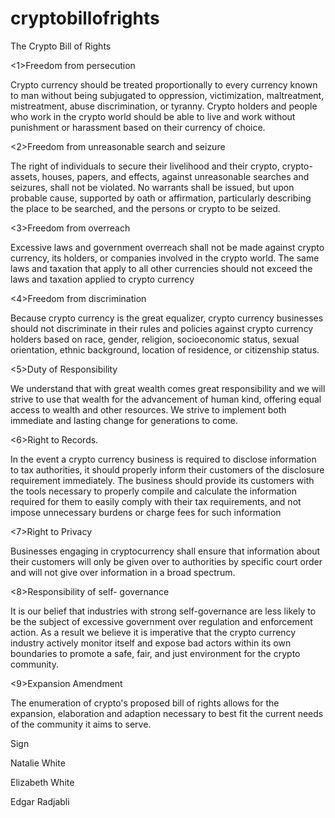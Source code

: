 # cryptobillofrights
The Crypto Bill of Rights

<1>Freedom from persecution
<p>
Crypto currency should be treated proportionally to every currency known to man without being subjugated to oppression, victimization, maltreatment, mistreatment, abuse discrimination, or tyranny. Crypto holders and people who work in the crypto world should be able to live and work without punishment or harassment based on their currency of choice.
  </p>

<2>Freedom from unreasonable search and seizure
<p>
The right of individuals to secure their livelihood and their crypto, crypto-assets, houses, papers, and effects, against unreasonable searches and seizures, shall not be violated. No warrants shall be issued, but upon probable cause, supported by oath or affirmation, particularly describing the place to be searched, and the persons or crypto to be seized.
  </p>
  
<3>Freedom from overreach
<p>
Excessive laws and government overreach shall not be made against crypto currency, its holders, or companies involved in the crypto world. The same laws and taxation that apply to all other currencies should not exceed the laws and taxation applied to crypto currency
  </p>
<4>Freedom from discrimination
<p>
Because crypto currency is the great equalizer, crypto currency businesses should not discriminate in their rules and policies against crypto currency holders based on race, gender, religion, socioeconomic status, sexual orientation, ethnic background, location of residence, or citizenship status.
  </p>
<5>Duty of Responsibility 
<p>
We understand that with great wealth comes great responsibility and we will strive to use that wealth for the advancement of human kind, offering equal access to wealth and other resources. We strive to implement both immediate and lasting change for generations to come. 
  </p>
<6>Right to Records. 
<p>
In the event a crypto currency business is required to disclose information to tax authorities, it should properly inform their customers of the disclosure requirement immediately. The business should provide its customers with the tools necessary to properly compile and calculate the information required for them to easily comply with their tax requirements, and not impose unnecessary burdens or charge fees for such information 
  </p>
<7>Right to Privacy
<p>
Businesses engaging in cryptocurrency shall ensure that information about their customers will only be given over to authorities by specific court order and will not give over information in a broad spectrum.
  </p>
<8>Responsibility of self- governance 
<p>
It is our belief that industries with strong self-governance are less likely to be the subject of excessive government over regulation and enforcement action. As a result we believe it is imperative that the crypto currency industry actively monitor itself and expose bad actors within its own boundaries to promote a safe, fair, and just environment for the crypto community.
  </p>
<9>Expansion Amendment<p>
  
The enumeration of crypto's proposed bill of rights allows for the expansion, elaboration and adaption necessary to best fit the current needs of the community it aims to serve.
  </p>
<sign>  Sign </sign>
  <p>  Natalie White</p>
   <p>   Elizabeth White</p>
    <p>  Edgar Radjabli</p>
  
